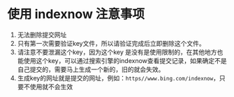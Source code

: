 # 使用 indexnow 注意事项

1. 无法删除提交网址
2. 只有第一次需要验证key文件，所以请验证完成后立即删除这个文件。
3. 请注意不要泄漏这个key，因为这个key 是没有是使用限制的，在其他地方也能使用这个key，可以通过搜索引擎的indexnow查看提交记录，如果确定不是自己提交的，需要马上生成一个新的，旧的就会失效。
4. 生成key的网址就是提交的网址，例如：`https//www.bing.com/indexnow`，只要不使用就不会生效